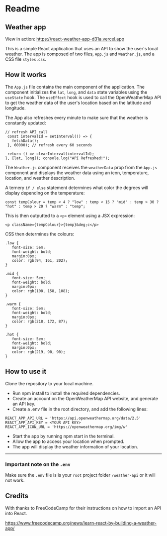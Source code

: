 # Readme
## Weather app

View in action: https://react-weather-app-d31a.vercel.app

This is a simple React application that uses an API to show the user's local weather. The app is composed of two files, `App.js` and `Weather.js`, and a CSS file `styles.css`.

## How it works
The `App.js` file contains the main component of the application. The component initializes the `lat`, `long`, and `data` state variables using the `useState` hook. The `useEffect` hook is used to call the OpenWeatherMap API to get the weather data of the user's location based on the latitude and longitude.

The App also refreshes every minute to make sure that the weather is constantly updated: 

 ```
// refresh API call
  const intervalId = setInterval(() => {
    fetchData();
  }, 60000); // refresh every 60 seconds

  return () => clearInterval(intervalId);
}, [lat, long]); console.log("API Refreshed!");
```


The `Weather.js` component receives the `weatherData` prop from the `App.js` component and displays the weather data using an icon, temperature, location, and weather description.

A ternery `if / else` statement determines what color the degrees will display depending on the temperature: 

  ```
const tempColour = temp < 4 ? "low" : temp < 15 ? "mid" : temp > 30 ? "hot" : temp > 20 ? "warm" : "temp";
```

This is then outputted to a `<p>` element using a JSX expression: 

 `<p className={tempColour}>{temp}&deg;c</p>` 
 
 CSS then determines the colours:
 
 ```
.low {
    font-size: 5em;
    font-weight: bold;
    margin:0px;
    color: rgb(94, 161, 202);
}

.mid {
    font-size: 5em;
    font-weight: bold;
    margin:0px;
    color: rgb(108, 158, 108);
}

.warm {
    font-size: 5em;
    font-weight: bold;
    margin:0px;
    color: rgb(218, 172, 87);
}

.hot {
    font-size: 5em;
    font-weight: bold;
    margin:0px;
    color: rgb(219, 90, 90);
}
```


## How to use it
Clone the repository to your local machine.
- Run npm install to install the required dependencies.
- Create an account on the OpenWeatherMap API website, and generate an API key.
- Create a .env file in the root directory, and add the following lines:

```
REACT_APP_API_URL = 'https://api.openweathermap.org/data/2.5'
REACT_APP_API_KEY = <YOUR API KEY>
REACT_APP_ICON_URL = 'https://openweathermap.org/img/w'
```

- Start the app by running npm start in the terminal.
- Allow the app to access your location when prompted.
- The app will display the weather information of your location.

---

### Important note on the `.env` 

Make sure the `.env` file is is your `root` project folder `/weather-api` or it will not work.

## Credits

With thanks to FreeCodeCamp for their instructions on how to import an API into React.

https://www.freecodecamp.org/news/learn-react-by-building-a-weather-app/
